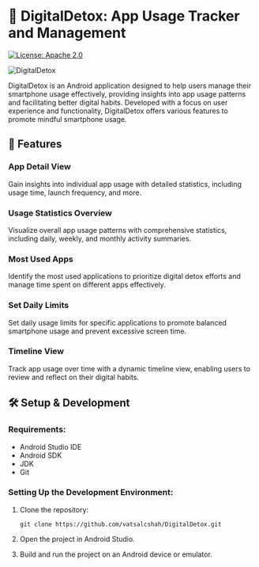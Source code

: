 # 📱 DigitalDetox: App Usage Tracker and Management
[![License: Apache 2.0](https://img.shields.io/badge/License-Apache%202.0-blue.svg)](https://www.apache.org/licenses/LICENSE-2.0)

![DigitalDetox](https://github.com/vatsalcshah/vatsalcshah.github.io/img/portfolio/digitaldetoxpage.jpg)

DigitalDetox is an Android application designed to help users manage their smartphone usage effectively, providing insights into app usage patterns and facilitating better digital habits. Developed with a focus on user experience and functionality, DigitalDetox offers various features to promote mindful smartphone usage.

## 🚀 Features

### App Detail View

Gain insights into individual app usage with detailed statistics, including usage time, launch frequency, and more.

### Usage Statistics Overview

Visualize overall app usage patterns with comprehensive statistics, including daily, weekly, and monthly activity summaries.

### Most Used Apps

Identify the most used applications to prioritize digital detox efforts and manage time spent on different apps effectively.

### Set Daily Limits

Set daily usage limits for specific applications to promote balanced smartphone usage and prevent excessive screen time.

### Timeline View

Track app usage over time with a dynamic timeline view, enabling users to review and reflect on their digital habits.

## 🛠️ Setup & Development

### Requirements:
- Android Studio IDE
- Android SDK
- JDK
- Git

### Setting Up the Development Environment:
1. Clone the repository:
    ```
    git clone https://github.com/vatsalcshah/DigitalDetox.git
    ```

2. Open the project in Android Studio.

3. Build and run the project on an Android device or emulator.
